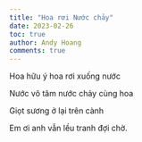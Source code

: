 ```yaml
---
title: "Hoa rơi Nước chảy"
date: 2023-02-26
toc: true
author: Andy Hoang
comments: true
---
```


Hoa hữu ý hoa rơi xuống nước

Nước vô tâm nước chảy cùng hoa

Giọt sương ở lại trên cành

Em ơi anh vẫn lều tranh đợi chờ.
